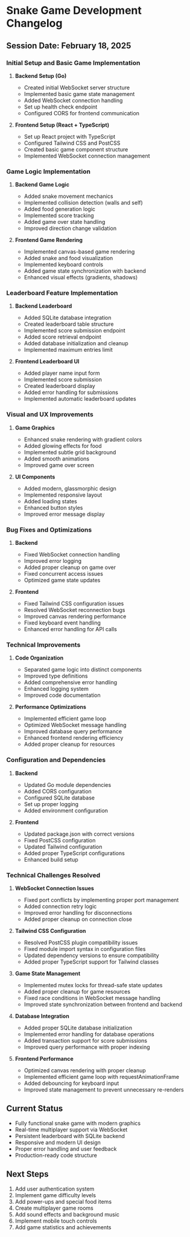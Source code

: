 # Snake Game Development Changelog

## Session Date: February 18, 2025

### Initial Setup and Basic Game Implementation

1. **Backend Setup (Go)**
   - Created initial WebSocket server structure
   - Implemented basic game state management
   - Added WebSocket connection handling
   - Set up health check endpoint
   - Configured CORS for frontend communication

2. **Frontend Setup (React + TypeScript)**
   - Set up React project with TypeScript
   - Configured Tailwind CSS and PostCSS
   - Created basic game component structure
   - Implemented WebSocket connection management

### Game Logic Implementation

1. **Backend Game Logic**
   - Added snake movement mechanics
   - Implemented collision detection (walls and self)
   - Added food generation logic
   - Implemented score tracking
   - Added game over state handling
   - Improved direction change validation

2. **Frontend Game Rendering**
   - Implemented canvas-based game rendering
   - Added snake and food visualization
   - Implemented keyboard controls
   - Added game state synchronization with backend
   - Enhanced visual effects (gradients, shadows)

### Leaderboard Feature Implementation

1. **Backend Leaderboard**
   - Added SQLite database integration
   - Created leaderboard table structure
   - Implemented score submission endpoint
   - Added score retrieval endpoint
   - Added database initialization and cleanup
   - Implemented maximum entries limit

2. **Frontend Leaderboard UI**
   - Added player name input form
   - Implemented score submission
   - Created leaderboard display
   - Added error handling for submissions
   - Implemented automatic leaderboard updates

### Visual and UX Improvements

1. **Game Graphics**
   - Enhanced snake rendering with gradient colors
   - Added glowing effects for food
   - Implemented subtle grid background
   - Added smooth animations
   - Improved game over screen

2. **UI Components**
   - Added modern, glassmorphic design
   - Implemented responsive layout
   - Added loading states
   - Enhanced button styles
   - Improved error message display

### Bug Fixes and Optimizations

1. **Backend**
   - Fixed WebSocket connection handling
   - Improved error logging
   - Added proper cleanup on game over
   - Fixed concurrent access issues
   - Optimized game state updates

2. **Frontend**
   - Fixed Tailwind CSS configuration issues
   - Resolved WebSocket reconnection bugs
   - Improved canvas rendering performance
   - Fixed keyboard event handling
   - Enhanced error handling for API calls

### Technical Improvements

1. **Code Organization**
   - Separated game logic into distinct components
   - Improved type definitions
   - Added comprehensive error handling
   - Enhanced logging system
   - Improved code documentation

2. **Performance Optimizations**
   - Implemented efficient game loop
   - Optimized WebSocket message handling
   - Improved database query performance
   - Enhanced frontend rendering efficiency
   - Added proper cleanup for resources

### Configuration and Dependencies

1. **Backend**
   - Updated Go module dependencies
   - Added CORS configuration
   - Configured SQLite database
   - Set up proper logging
   - Added environment configuration

2. **Frontend**
   - Updated package.json with correct versions
   - Fixed PostCSS configuration
   - Updated Tailwind configuration
   - Added proper TypeScript configurations
   - Enhanced build setup

### Technical Challenges Resolved

1. **WebSocket Connection Issues**
   - Fixed port conflicts by implementing proper port management
   - Added connection retry logic
   - Improved error handling for disconnections
   - Added proper cleanup on connection close

2. **Tailwind CSS Configuration**
   - Resolved PostCSS plugin compatibility issues
   - Fixed module import syntax in configuration files
   - Updated dependency versions to ensure compatibility
   - Added proper TypeScript support for Tailwind classes

3. **Game State Management**
   - Implemented mutex locks for thread-safe state updates
   - Added proper cleanup for game resources
   - Fixed race conditions in WebSocket message handling
   - Improved state synchronization between frontend and backend

4. **Database Integration**
   - Added proper SQLite database initialization
   - Implemented error handling for database operations
   - Added transaction support for score submissions
   - Improved query performance with proper indexing

5. **Frontend Performance**
   - Optimized canvas rendering with proper cleanup
   - Implemented efficient game loop with requestAnimationFrame
   - Added debouncing for keyboard input
   - Improved state management to prevent unnecessary re-renders

## Current Status
- Fully functional snake game with modern graphics
- Real-time multiplayer support via WebSocket
- Persistent leaderboard with SQLite backend
- Responsive and modern UI design
- Proper error handling and user feedback
- Production-ready code structure

## Next Steps
1. Add user authentication system
2. Implement game difficulty levels
3. Add power-ups and special food items
4. Create multiplayer game rooms
5. Add sound effects and background music
6. Implement mobile touch controls
7. Add game statistics and achievements